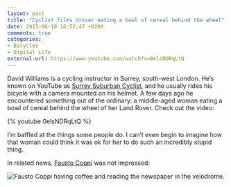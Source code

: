 ```yaml
---
layout: post
title: "Cyclist films driver eating a bowl of cereal behind the wheel"
date: 2015-06-18 16:52:47 +0200
comments: true
categories: 
- Bicycles
- Digital Life
external-url: https://www.youtube.com/watch?v=0elsNDRqLtQ
---
```


David Williams is a cycling instructor in Surrey, south-west London. He’s known on YouTube as [Surrey Suburban Cyclist](https://www.youtube.com/channel/UCrWE9AKDjFcf60vApu50STw), and he usually rides his bicycle with a camera mounted on his helmet. A few days ago he encountered something out of the ordinary: a middle-aged woman eating a bowl of cereal behind the wheel of her Land Rover. Check out the video:

{% youtube 0elsNDRqLtQ %}

I’m baffled at the things some people do. I can’t even begin to imagine how that woman could think it was ok for her to do such an incredibly stupid thing.

In related news, [Fausto Coppi](https://en.wikipedia.org/?title=Fausto_Coppi) was not impressed:

<p class="extra-width"><img src="/assets/images/flickr/18304785883_7951b6d485_o.jpg" title="Fausto Coppi having coffee and reading the newspaper in the velodrome."/></p>